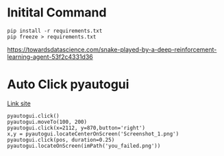 
# Initital Command

```
pip install -r requirements.txt
pip freeze > requirements.txt 
````
https://towardsdatascience.com/snake-played-by-a-deep-reinforcement-learning-agent-53f2c4331d36

# Auto Click pyautogui

[Link site](https://pyautogui.readthedocs.io/en/latest/index.html)
```
pyautogui.click()  
pyautogui.moveTo(100, 200)
pyautogui.click(x=2112, y=870,button='right')
x,y = pyautogui.locateCenterOnScreen('Screenshot_1.png')
pyautogui.click(pos, duration=0.25)
pyautogui.locateOnScreen(imPath('you_failed.png'))

```